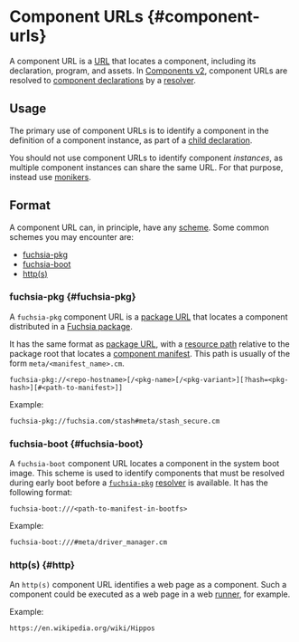 # Component URLs {#component-urls}

A component URL is a [URL][wiki-url] that locates a component, including its
declaration, program, and assets. In [Components v2][glossary-components-v2],
component URLs are resolved to
[component declarations][doc-manifests-declaration] by a
[resolver][doc-resolvers].

## Usage

The primary use of component URLs is to identify a component in the definition
of a component instance, as part of a
[child declaration][doc-manifests-children].

You should not use component URLs to identify component *instances*, as multiple
component instances can share the same URL. For that purpose, instead use
[monikers][doc-monikers].

## Format

A component URL can, in principle, have any [scheme][rfc-uri-scheme]. Some
common schemes you may encounter are:

-   [fuchsia-pkg](#fuchsia-pkg)
-   [fuchsia-boot](#fuchsia-boot)
-   [http(s)](#http)

### fuchsia-pkg {#fuchsia-pkg}

A `fuchsia-pkg` component URL is a [package URL][doc-package-url] that locates a
component distributed in a [Fuchsia package][doc-package].

It has the same format as [package URL][doc-package-url], with a
[resource path][doc-package-url-resource-path] relative to the package root that
locates a [component manifest][doc-manifests]. This path is usually of the form
`meta/<manifest_name>.cm`.

```
fuchsia-pkg://<repo-hostname>[/<pkg-name>[/<pkg-variant>][?hash=<pkg-hash>][#<path-to-manifest>]]
```

Example:

```
fuchsia-pkg://fuchsia.com/stash#meta/stash_secure.cm
```

### fuchsia-boot {#fuchsia-boot}

A `fuchsia-boot` component URL locates a component in the system boot image.
This scheme is used to identify components that must be resolved during early
boot before a [`fuchsia-pkg`](#fuchsia-pkg) [resolver][doc-resolvers] is
available. It has the following format:

```
fuchsia-boot:///<path-to-manifest-in-bootfs>
```

Example:

```
fuchsia-boot:///#meta/driver_manager.cm
```

### http(s) {#http}

An `http(s)` component URL identifies a web page as a component. Such a
component could be executed as a web page in a web [runner][doc-runners], for
example.

Example:

```
https://en.wikipedia.org/wiki/Hippos
```

[doc-manifests]: v2/component_manifests.md
[doc-manifests-children]: v2/component_manifests.md#children
[doc-manifests-declaration]: v2/component_manifests.md#component-declaration
[doc-monikers]: v2/monikers.md
[doc-resolvers]: v2/resolvers.md
[doc-package]: /docs/concepts/packages/package.md
[doc-package-url]: /docs/concepts/packages/package_url.md
[doc-package-url-resource-path]: /docs/concepts/packages/package_url.md#resource-paths
[glossary-components-v2]: /docs/glossary.md#components-v2
[doc-runners]: v2/runners.md
[wiki-url]: https://en.wikipedia.org/wiki/URL
[rfc-uri-scheme]: https://tools.ietf.org/html/rfc3986#section-3.1

